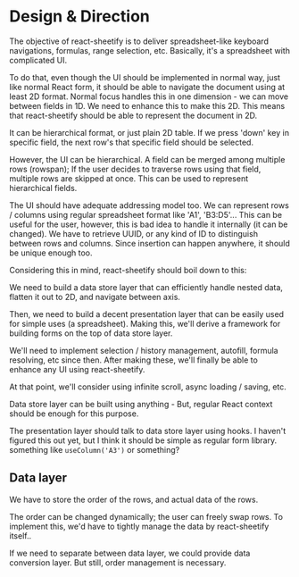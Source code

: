 # Design & Direction
The objective of react-sheetify is to deliver spreadsheet-like keyboard
navigations, formulas, range selection, etc. Basically, it's a spreadsheet with
complicated UI.

To do that, even though the UI should be implemented in normal way, just
like normal React form, it should be able to navigate the document using at
least 2D format. Normal focus handles this in one dimension - we can move
between fields in 1D. We need to enhance this to make this 2D. This means that
react-sheetify should be able to represent the document in 2D.

It can be hierarchical format, or just plain 2D table. If we press 'down' key
in specific field, the next row's that specific field should be selected.

However, the UI can be hierarchical. A field can be merged among multiple
rows (rowspan); If the user decides to traverse rows using that field, multiple
rows are skipped at once. This can be used to represent hierarchical fields.

The UI should have adequate addressing model too. We can represent rows / 
columns using regular spreadsheet format like 'A1', 'B3:D5'... This can be
useful for the user, however, this is bad idea to handle it internally (it can
be changed). We have to retrieve UUID, or any kind of ID to distinguish
between rows and columns. Since insertion can happen anywhere, it should be
unique enough too.

Considering this in mind, react-sheetify should boil down to this:

We need to build a data store layer that can efficiently handle nested data,
flatten it out to 2D, and navigate between axis.

Then, we need to build a decent presentation layer that can be easily
used for simple uses (a spreadsheet). Making this, we'll derive a framework
for building forms on the top of data store layer.

We'll need to implement selection / history management, autofill, formula
resolving, etc since then. After making these, we'll finally be able to enhance
any UI using react-sheetify.

At that point, we'll consider using infinite scroll, async loading / saving,
etc.

Data store layer can be built using anything - But, regular React context
should be enough for this purpose.

The presentation layer should talk to data store layer using hooks. I haven't
figured this out yet, but I think it should be simple as regular form library.
something like `useColumn('A3')` or something?

## Data layer
We have to store the order of the rows, and actual data of the rows.

The order can be changed dynamically; the user can freely swap rows. To
implement this, we'd have to tightly manage the data by react-sheetify itself..

If we need to separate between data layer, we could provide data conversion
layer. But still, order management is necessary.
